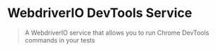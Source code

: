 WebdriverIO DevTools Service
============================

> A WebdriverIO service that allows you to run Chrome DevTools commands in your tests
